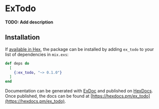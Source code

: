 # ExTodo

**TODO: Add description**

## Installation

If [available in Hex](https://hex.pm/docs/publish), the package can be installed
by adding `ex_todo` to your list of dependencies in `mix.exs`:

```elixir
def deps do
  [
    {:ex_todo, "~> 0.1.0"}
  ]
end
```

Documentation can be generated with [ExDoc](https://github.com/elixir-lang/ex_doc)
and published on [HexDocs](https://hexdocs.pm). Once published, the docs can
be found at [https://hexdocs.pm/ex_todo](https://hexdocs.pm/ex_todo).

